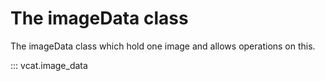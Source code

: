 # The imageData class

The imageData class which hold one image and allows operations on this.

::: vcat.image_data

